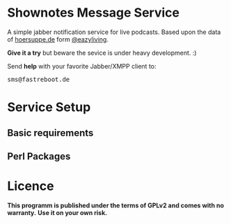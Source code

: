 # Shownotes Message Service

A simple jabber notification service for live podcasts. Based upon the data of [hoersuppe.de](http://hoersuppe.de "hoersuppe.de") form [@eazyliving](https://github.com/eazyliving "@eazyliving").

**Give it a try** but beware the sevice is under heavy development. :) 

Send **help** with your favorite Jabber/XMPP client to:<br>
<pre>
sms@fastreboot.de
</pre>

# Service Setup

## Basic requirements 

## Perl Packages

# Licence

**This programm is published under the terms of GPLv2 and comes with no warranty.**
**Use it on your own risk.**
